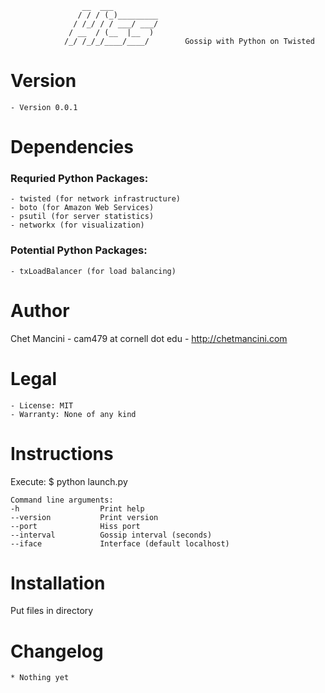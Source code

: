                     __  ___     
                   / / / (_)_________      
                  / /_/ / / ___/ ___/   
                 / __  / (__  |__  )     
                /_/ /_/_/____/____/        Gossip with Python on Twisted

Version
===============================================================================
    - Version 0.0.1


Dependencies
===============================================================================
### Requried Python Packages:
    - twisted (for network infrastructure)
    - boto (for Amazon Web Services)
    - psutil (for server statistics)
    - networkx (for visualization)

### Potential Python Packages:
    - txLoadBalancer (for load balancing)

Author
===============================================================================
Chet Mancini
    - cam479 at cornell dot edu
    - http://chetmancini.com

Legal
=============================================================================== 
    - License: MIT
    - Warranty: None of any kind

Instructions
===============================================================================
Execute:
    $ python launch.py

    Command line arguments:
    -h                  Print help
    --version           Print version
    --port              Hiss port
    --interval          Gossip interval (seconds)
    --iface             Interface (default localhost)

Installation
===============================================================================
Put files in directory

Changelog
===============================================================================
    * Nothing yet
